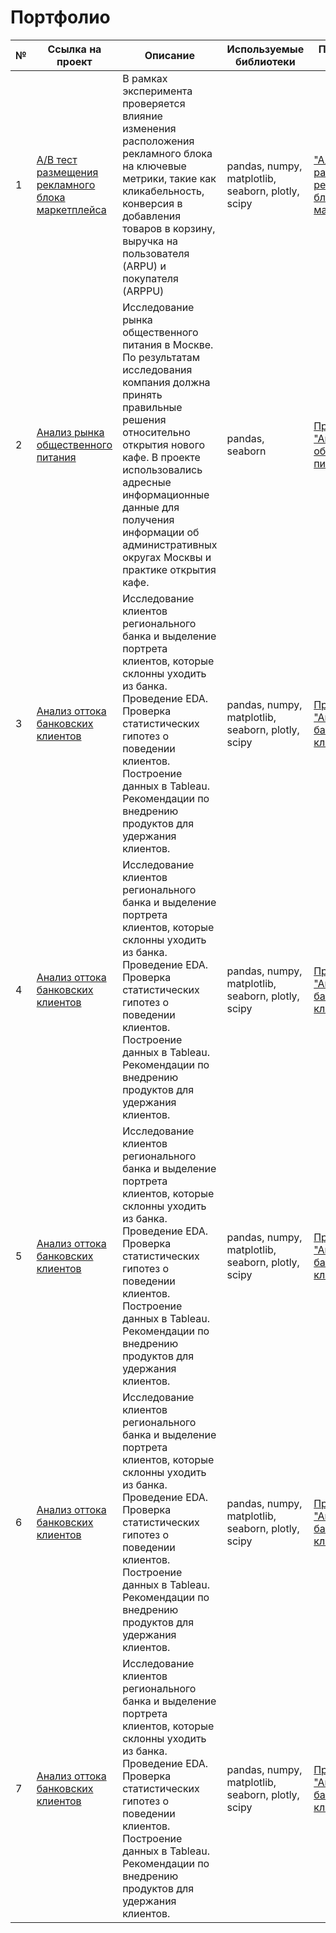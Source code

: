 # Портфолио

| №  | Ссылка на проект                        | Описание                                                                                          | Используемые библиотеки                                    | Презентация проекта               |
|----|-----------------------------------------|--------------------------------------------------------------------------------------------------|------------------------------------------------------------|------------------------------------|
| 1  | [A/B тест размещения рекламного блока маркетплейса](https://github.com/a08037/Portfolio_Dmitry_Frolov/tree/main/AB_test)  | В рамках эксперимента проверяется влияние изменения расположения рекламного блока на ключевые метрики, такие как кликабельность, конверсия в добавления товаров в корзину, выручка на пользователя (ARPU) и покупателя (ARPPU)| pandas, numpy, matplotlib, seaborn, plotly, scipy         | ["A/B тест размещения рекламного блока маркетплейса"](https://github.com/a08037/Portfolio_Dmitry_Frolov/blob/main/AB_test/AB%20test.pptx) |
| 2  | [Анализ рынка общественного питания](#) | Исследование рынка общественного питания в Москве. По результатам исследования компания должна принять правильные решения относительно открытия нового кафе. В проекте использовались адресные информационные данные для получения информации об административных округах Москвы и практике открытия кафе. | pandas, seaborn                                            | [Презентация "Анализ рынка общественного питания"](link)  |
| 3  | [Анализ оттока банковских клиентов](#)  | Исследование клиентов регионального банка и выделение портрета клиентов, которые склонны уходить из банка. Проведение EDA. Проверка статистических гипотез о поведении клиентов. Построение данных в Tableau. Рекомендации по внедрению продуктов для удержания клиентов. | pandas, numpy, matplotlib, seaborn, plotly, scipy           | [Презентация "Анализ оттока банковских клиентов"](link) |
| 4  | [Анализ оттока банковских клиентов](#)  | Исследование клиентов регионального банка и выделение портрета клиентов, которые склонны уходить из банка. Проведение EDA. Проверка статистических гипотез о поведении клиентов. Построение данных в Tableau. Рекомендации по внедрению продуктов для удержания клиентов. | pandas, numpy, matplotlib, seaborn, plotly, scipy           | [Презентация "Анализ оттока банковских клиентов"](link) |
| 5  | [Анализ оттока банковских клиентов](#)  | Исследование клиентов регионального банка и выделение портрета клиентов, которые склонны уходить из банка. Проведение EDA. Проверка статистических гипотез о поведении клиентов. Построение данных в Tableau. Рекомендации по внедрению продуктов для удержания клиентов. | pandas, numpy, matplotlib, seaborn, plotly, scipy           | [Презентация "Анализ оттока банковских клиентов"](link) |
| 6  | [Анализ оттока банковских клиентов](#)  | Исследование клиентов регионального банка и выделение портрета клиентов, которые склонны уходить из банка. Проведение EDA. Проверка статистических гипотез о поведении клиентов. Построение данных в Tableau. Рекомендации по внедрению продуктов для удержания клиентов. | pandas, numpy, matplotlib, seaborn, plotly, scipy           | [Презентация "Анализ оттока банковских клиентов"](link) |
| 7  | [Анализ оттока банковских клиентов](#)  | Исследование клиентов регионального банка и выделение портрета клиентов, которые склонны уходить из банка. Проведение EDA. Проверка статистических гипотез о поведении клиентов. Построение данных в Tableau. Рекомендации по внедрению продуктов для удержания клиентов. | pandas, numpy, matplotlib, seaborn, plotly, scipy           | [Презентация "Анализ оттока банковских клиентов"](link) |
